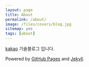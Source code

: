 ```yaml
---
layout: page
title: About
permalink: /about/
image: /files/covers/blog.jpg
sitemap: yes
tags: [about]
---
```


[kakao](http://tech.simplelab.io) 기술블로그 입니다.

Powered by [GitHub Pages](https://github.com/SimpleLab-Tech/simplelab.github.io) and [Jekyll](https://jekyllrb.com).

